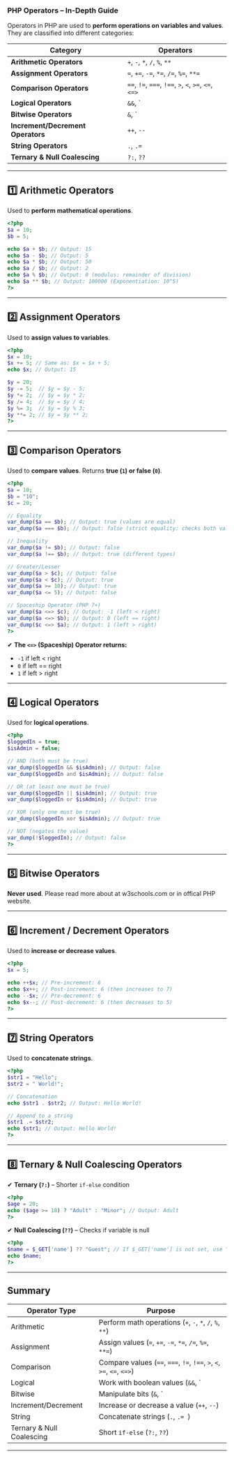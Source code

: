 ### **PHP Operators – In-Depth Guide**  

Operators in PHP are used to **perform operations on variables and values**. They are classified into different categories:

| Category              | Operators |
|----------------------|------------|
| **Arithmetic Operators** | `+`, `-`, `*`, `/`, `%`, `**` |
| **Assignment Operators** | `=`, `+=`, `-=`, `*=`, `/=`, `%=`, `**=` |
| **Comparison Operators** | `==`, `!=`, `===`, `!==`, `>`, `<`, `>=`, `<=`, `<=>` |
| **Logical Operators** | `&&`, `||`, `!`, `and`, `or`, `xor` |
| **Bitwise Operators** | `&`, `|`, `^`, `~`, `<<`, `>>` |
| **Increment/Decrement Operators** | `++`, `--` |
| **String Operators** | `.`, `.= ` |
| **Ternary & Null Coalescing** | `?:`, `??` |

---

## **1️⃣ Arithmetic Operators**
Used to **perform mathematical operations**.

```php
<?php
$a = 10;
$b = 5;

echo $a + $b; // Output: 15
echo $a - $b; // Output: 5
echo $a * $b; // Output: 50
echo $a / $b; // Output: 2
echo $a % $b; // Output: 0 (modulus: remainder of division)
echo $a ** $b; // Output: 100000 (Exponentiation: 10^5)
?>
```

---

## **2️⃣ Assignment Operators**
Used to **assign values to variables**.

```php
<?php
$x = 10;  
$x += 5; // Same as: $x = $x + 5;
echo $x; // Output: 15

$y = 20;
$y -= 5;  // $y = $y - 5;
$y *= 2;  // $y = $y * 2;
$y /= 4;  // $y = $y / 4;
$y %= 3;  // $y = $y % 3;
$y **= 2; // $y = $y ** 2;
?>
```

---

## **3️⃣ Comparison Operators**
Used to **compare values**. Returns **true (`1`) or false (`0`)**.

```php
<?php
$a = 10;
$b = "10";
$c = 20;

// Equality
var_dump($a == $b); // Output: true (values are equal)
var_dump($a === $b); // Output: false (strict equality: checks both value and type)

// Inequality
var_dump($a != $b); // Output: false
var_dump($a !== $b); // Output: true (different types)

// Greater/Lesser
var_dump($a > $c); // Output: false
var_dump($a < $c); // Output: true
var_dump($a >= 10); // Output: true
var_dump($a <= 5); // Output: false

// Spaceship Operator (PHP 7+)
var_dump($a <=> $c); // Output: -1 (left < right)
var_dump($a <=> $b); // Output: 0 (left == right)
var_dump($c <=> $a); // Output: 1 (left > right)
?>
```

✔ **The `<=>` (Spaceship) Operator returns:**  
- `-1` if left < right  
- `0` if left == right  
- `1` if left > right  

---

## **4️⃣ Logical Operators**
Used for **logical operations**.

```php
<?php
$loggedIn = true;
$isAdmin = false;

// AND (both must be true)
var_dump($loggedIn && $isAdmin); // Output: false
var_dump($loggedIn and $isAdmin); // Output: false

// OR (at least one must be true)
var_dump($loggedIn || $isAdmin); // Output: true
var_dump($loggedIn or $isAdmin); // Output: true

// XOR (only one must be true)
var_dump($loggedIn xor $isAdmin); // Output: true

// NOT (negates the value)
var_dump(!$loggedIn); // Output: false
?>
```

---

## **5️⃣ Bitwise Operators**
**Never used**.
Please read more about at w3schools.com or in offical PHP website.



---

## **6️⃣ Increment / Decrement Operators**
Used to **increase or decrease values**.

```php
<?php
$x = 5;

echo ++$x; // Pre-increment: 6
echo $x++; // Post-increment: 6 (then increases to 7)
echo --$x; // Pre-decrement: 6
echo $x--; // Post-decrement: 6 (then decreases to 5)
?>
```

---

## **7️⃣ String Operators**
Used to **concatenate strings**.

```php
<?php
$str1 = "Hello";
$str2 = " World!";

// Concatenation
echo $str1 . $str2; // Output: Hello World!

// Append to a string
$str1 .= $str2;
echo $str1; // Output: Hello World!
?>
```

---

## **8️⃣ Ternary & Null Coalescing Operators**

✔ **Ternary (`?:`)** – Shorter `if-else` condition  
```php
<?php
$age = 20;
echo ($age >= 18) ? "Adult" : "Minor"; // Output: Adult
?>
```

✔ **Null Coalescing (`??`)** – Checks if variable is null  
```php
<?php
$name = $_GET['name'] ?? "Guest"; // If $_GET['name'] is not set, use "Guest"
echo $name;
?>
```

---

## **Summary**
| Operator Type | Purpose |
|--------------|---------|
| Arithmetic | Perform math operations (`+`, `-`, `*`, `/`, `%`, `**`) |
| Assignment | Assign values (`=`, `+=`, `-=`, `*=`, `/=`, `%=`, `**=`) |
| Comparison | Compare values (`==`, `===`, `!=`, `!==`, `>`, `<`, `>=`, `<=`, `<=>`) |
| Logical | Work with boolean values (`&&`, `||`, `!`, `and`, `or`, `xor`) |
| Bitwise | Manipulate bits (`&`, `|`, `^`, `~`, `<<`, `>>`) |
| Increment/Decrement | Increase or decrease a value (`++`, `--`) |
| String | Concatenate strings (`.`, `.= `) |
| Ternary & Null Coalescing | Short `if-else` (`?:`, `??`) |

---
